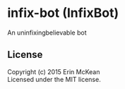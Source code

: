 # infix-bot (InfixBot)

An uninfixingbelievable bot

## License
Copyright (c) 2015 Erin McKean  
Licensed under the MIT license.
